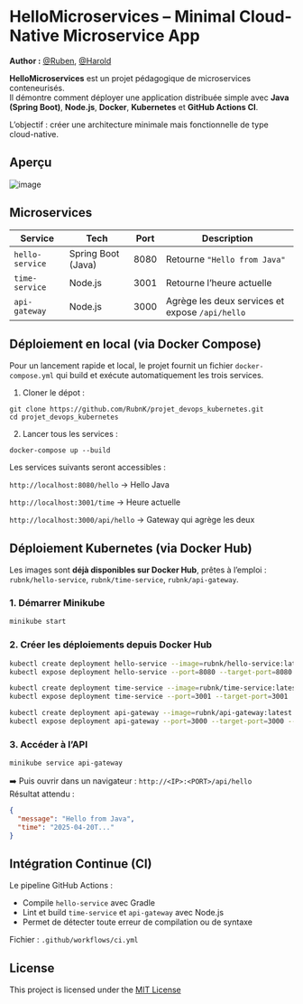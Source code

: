 # HelloMicroservices – Minimal Cloud-Native Microservice App

**Author :** [@Ruben](https://github.com/RubnK), [@Harold](https://github.com/Lajous-Harold)

**HelloMicroservices** est un projet pédagogique de microservices conteneurisés.  
Il démontre comment déployer une application distribuée simple avec **Java (Spring Boot)**, **Node.js**, **Docker**, **Kubernetes** et **GitHub Actions CI**.

L’objectif : créer une architecture minimale mais fonctionnelle de type cloud-native.

## Aperçu

![image](https://github.com/user-attachments/assets/71b92b6a-c66f-479f-b37c-9bc98ec74665)

## Microservices

| Service         | Tech              | Port | Description                                       |
|------------------|-------------------|------|---------------------------------------------------|
| `hello-service`  | Spring Boot (Java) | 8080 | Retourne `"Hello from Java"`                     |
| `time-service`   | Node.js            | 3001 | Retourne l’heure actuelle                        |
| `api-gateway`    | Node.js            | 3000 | Agrège les deux services et expose `/api/hello`  |

## Déploiement en local (via Docker Compose)

Pour un lancement rapide et local, le projet fournit un fichier `docker-compose.yml` qui build et exécute automatiquement les trois services.

1. Cloner le dépot :
```
git clone https://github.com/RubnK/projet_devops_kubernetes.git
cd projet_devops_kubernetes
```

2. Lancer tous les services :
```
docker-compose up --build
```

Les services suivants seront accessibles :

`http://localhost:8080/hello` → Hello Java

`http://localhost:3001/time` → Heure actuelle

`http://localhost:3000/api/hello` → Gateway qui agrège les deux



## Déploiement Kubernetes (via Docker Hub)

Les images sont **déjà disponibles sur Docker Hub**, prêtes à l’emploi :  
`rubnk/hello-service`, `rubnk/time-service`, `rubnk/api-gateway`.

### 1. Démarrer Minikube

```bash
minikube start
```

### 2. Créer les déploiements depuis Docker Hub

```bash
kubectl create deployment hello-service --image=rubnk/hello-service:latest
kubectl expose deployment hello-service --port=8080 --target-port=8080

kubectl create deployment time-service --image=rubnk/time-service:latest
kubectl expose deployment time-service --port=3001 --target-port=3001

kubectl create deployment api-gateway --image=rubnk/api-gateway:latest
kubectl expose deployment api-gateway --port=3000 --target-port=3000 --type=NodePort
```

### 3. Accéder à l’API

```bash
minikube service api-gateway
```

➡️ Puis ouvrir dans un navigateur : `http://<IP>:<PORT>/api/hello`  
Résultat attendu :

```json
{
  "message": "Hello from Java",
  "time": "2025-04-20T..."
}
```

## Intégration Continue (CI)

Le pipeline GitHub Actions :
- Compile `hello-service` avec Gradle
- Lint et build `time-service` et `api-gateway` avec Node.js
- Permet de détecter toute erreur de compilation ou de syntaxe

Fichier : `.github/workflows/ci.yml`

## License

This project is licensed under the [MIT License](LICENSE)
